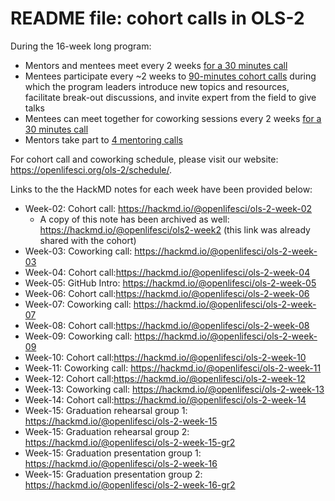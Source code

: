 # README file: cohort calls in OLS-2

During the 16-week long program:

-   Mentors and mentees meet every 2 weeks [for a 30 minutes call](https://openlifesci.org/ols-2#mentor-mentee-calls)
-   Mentees participate every ~2 weeks to [90-minutes cohort calls](https://openlifesci.org/ols-2#cohort-calls) during which the program leaders introduce new topics and resources, facilitate break-out discussions, and invite expert from the field to give talks
-   Mentees can meet together for coworking sessions every 2 weeks [for a 30 minutes call](https://openlifesci.org/ols-2#coworking-calls)
-   Mentors take part to [4 mentoring calls](https://openlifesci.org/ols-2#mentors-calls)

For cohort call and coworking schedule, please visit our website: https://openlifesci.org/ols-2/schedule/.

Links to the the HackMD notes for each week have been provided below:

- Week-02: Cohort call: https://hackmd.io/@openlifesci/ols-2-week-02
  - A copy of this note has been archived as well: https://hackmd.io/@openlifesci/ols2-week2 (this link was already shared with the cohort)
- Week-03: Coworking call: https://hackmd.io/@openlifesci/ols-2-week-03
- Week-04: Cohort call:https://hackmd.io/@openlifesci/ols-2-week-04
- Week-05: GitHub Intro: https://hackmd.io/@openlifesci/ols-2-week-05
- Week-06: Cohort call:https://hackmd.io/@openlifesci/ols-2-week-06
- Week-07: Coworking call: https://hackmd.io/@openlifesci/ols-2-week-07
- Week-08: Cohort call:https://hackmd.io/@openlifesci/ols-2-week-08
- Week-09: Coworking call: https://hackmd.io/@openlifesci/ols-2-week-09
- Week-10: Cohort call:https://hackmd.io/@openlifesci/ols-2-week-10
- Week-11: Coworking call: https://hackmd.io/@openlifesci/ols-2-week-11
- Week-12: Cohort call:https://hackmd.io/@openlifesci/ols-2-week-12
- Week-13: Coworking call: https://hackmd.io/@openlifesci/ols-2-week-13
- Week-14: Cohort call:https://hackmd.io/@openlifesci/ols-2-week-14
- Week-15: Graduation rehearsal group 1: https://hackmd.io/@openlifesci/ols-2-week-15
- Week-15: Graduation rehearsal group 2: https://hackmd.io/@openlifesci/ols-2-week-15-gr2
- Week-15: Graduation presentation group 1: https://hackmd.io/@openlifesci/ols-2-week-16
- Week-15: Graduation presentation group 2: https://hackmd.io/@openlifesci/ols-2-week-16-gr2
